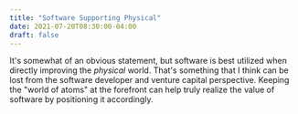 ```yaml
---
title: "Software Supporting Physical"
date: 2021-07-20T08:30:00-04:00
draft: false
---
```

It's somewhat of an obvious statement, but software is best utilized when directly improving the _physical_ world. That's something that I think can be lost from the software developer and venture capital perspective. Keeping the "world of atoms" at the forefront can help truly realize the value of software by positioning it accordingly.